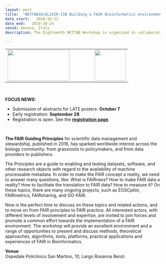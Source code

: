 ```yaml
---
layout: post
title:  "NETTAB18/ELIXIR-IIB Building a FAIR Bioinformatics environment <font color='green'>[open]</font>"
date_start:   2018-10-22
date_end:   2018-10-24
venue: Genova, Italy
description: The Eighteenth NETTAB Workshop is organised in collaboration with ELIXIR Nodes of the UK and Italy. The main focus will be on FAIR principles in bioinformatics, a challenging topic that we hope will attract many researchers from all over the world, including but not limited to, Bioinformaticians, Biologists, Computer Scientists, and others working or interested in the above research scope.

---
```


<table border="0">
  <tr> 
    <td><a href="http://bioinformatics.it/bits2018"><img src="../../../img/Logo_nettab2018.jpg" height="100" width="200"></a></td>
    <td width="50"></td>
    <td><a href="http://elixir-italy.org"><img src="../../../img/logo_iib.png" height="100"></a></td>
  </tr>
</table>
<br>

**FOCUS NEWS:**<br>
- Submission of abstracts for LATE posters: **October 7**<br>
- Early registration: **September 28** <br>
- Registration is open. See the **[registration page](http://www.igst.it/nettab/2018/registration/)**.
<br>

**The FAIR Guiding Principles** for scientific data management and stewardship, published in 2016, has sparked worldwide interest across the biology community: from grassroots to policymakers, and from data providers to publishers.

The Principles are a guide to enabling and testing datasets, software, and other research objects with regard to the availability of machine processable metadata. 
In order to make the FAIR concept a reality, we need to answer many questions, like: What is FAIRness? How to make FAIR data a reality? How to facilitate the translation to FAIR data? How to measure it? On these topics, there are many ongoing projects, such as EOSCpilot, FAIRmetrics, FAIRsharing, and GO-FAIR.

Now is the perfect time to discuss on these topics and related actions, and to move on from FAIR principles to FAIR practice. All interested actors, with different levels of involvement and expertise, are invited to join forces and promote a common effort towards the implementation of a FAIR environment. The workshop will provide an excellent environment and a range of opportunities to present and discuss methods, theoretical approaches, algorithms, tools, platforms, practical applications and experiences of FAIR in Bioinformatics.

**Venue**<br>
Ospedale Policlinico San Martino, 10, Largo Rosanna Benzi

